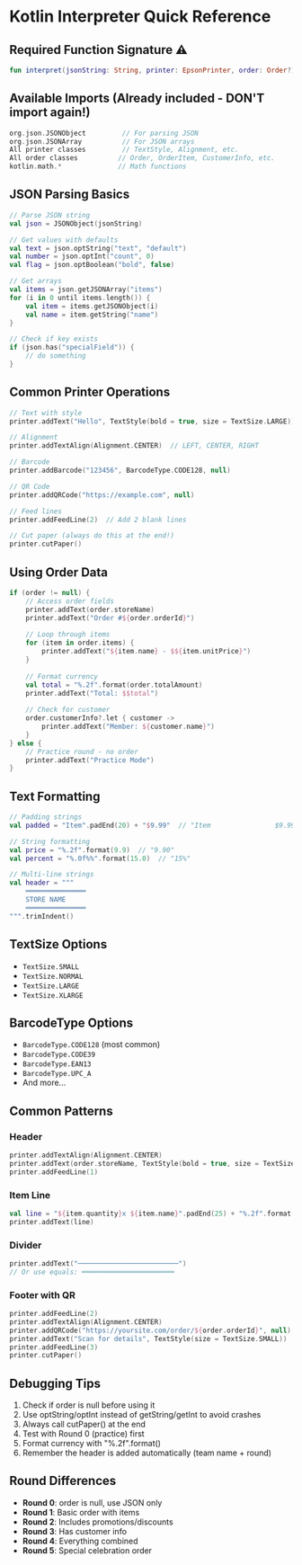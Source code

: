 # Kotlin Interpreter Quick Reference

## Required Function Signature ⚠️
```kotlin
fun interpret(jsonString: String, printer: EpsonPrinter, order: Order?)
```

## Available Imports (Already included - DON'T import again!)
```kotlin
org.json.JSONObject         // For parsing JSON
org.json.JSONArray          // For JSON arrays
All printer classes         // TextStyle, Alignment, etc.
All order classes          // Order, OrderItem, CustomerInfo, etc.
kotlin.math.*              // Math functions
```

## JSON Parsing Basics
```kotlin
// Parse JSON string
val json = JSONObject(jsonString)

// Get values with defaults
val text = json.optString("text", "default")
val number = json.optInt("count", 0)
val flag = json.optBoolean("bold", false)

// Get arrays
val items = json.getJSONArray("items")
for (i in 0 until items.length()) {
    val item = items.getJSONObject(i)
    val name = item.getString("name")
}

// Check if key exists
if (json.has("specialField")) {
    // do something
}
```

## Common Printer Operations
```kotlin
// Text with style
printer.addText("Hello", TextStyle(bold = true, size = TextSize.LARGE))

// Alignment
printer.addTextAlign(Alignment.CENTER)  // LEFT, CENTER, RIGHT

// Barcode
printer.addBarcode("123456", BarcodeType.CODE128, null)

// QR Code
printer.addQRCode("https://example.com", null)

// Feed lines
printer.addFeedLine(2)  // Add 2 blank lines

// Cut paper (always do this at the end!)
printer.cutPaper()
```

## Using Order Data
```kotlin
if (order != null) {
    // Access order fields
    printer.addText(order.storeName)
    printer.addText("Order #${order.orderId}")
    
    // Loop through items
    for (item in order.items) {
        printer.addText("${item.name} - $${item.unitPrice}")
    }
    
    // Format currency
    val total = "%.2f".format(order.totalAmount)
    printer.addText("Total: $$total")
    
    // Check for customer
    order.customerInfo?.let { customer ->
        printer.addText("Member: ${customer.name}")
    }
} else {
    // Practice round - no order
    printer.addText("Practice Mode")
}
```

## Text Formatting
```kotlin
// Padding strings
val padded = "Item".padEnd(20) + "$9.99"  // "Item                $9.99"

// String formatting
val price = "%.2f".format(9.9)  // "9.90"
val percent = "%.0f%%".format(15.0)  // "15%"

// Multi-line strings
val header = """
    ═══════════════
    STORE NAME
    ═══════════════
""".trimIndent()
```

## TextSize Options
- `TextSize.SMALL`
- `TextSize.NORMAL`
- `TextSize.LARGE`
- `TextSize.XLARGE`

## BarcodeType Options
- `BarcodeType.CODE128` (most common)
- `BarcodeType.CODE39`
- `BarcodeType.EAN13`
- `BarcodeType.UPC_A`
- And more...

## Common Patterns

### Header
```kotlin
printer.addTextAlign(Alignment.CENTER)
printer.addText(order.storeName, TextStyle(bold = true, size = TextSize.LARGE))
printer.addFeedLine(1)
```

### Item Line
```kotlin
val line = "${item.quantity}x ${item.name}".padEnd(25) + "%.2f".format(item.totalPrice)
printer.addText(line)
```

### Divider
```kotlin
printer.addText("─────────────────────────")
// Or use equals: ═══════════════════════
```

### Footer with QR
```kotlin
printer.addFeedLine(2)
printer.addTextAlign(Alignment.CENTER)
printer.addQRCode("https://yoursite.com/order/${order.orderId}", null)
printer.addText("Scan for details", TextStyle(size = TextSize.SMALL))
printer.addFeedLine(3)
printer.cutPaper()
```

## Debugging Tips
1. Check if order is null before using it
2. Use optString/optInt instead of getString/getInt to avoid crashes
3. Always call cutPaper() at the end
4. Test with Round 0 (practice) first
5. Format currency with "%.2f".format()
6. Remember the header is added automatically (team name + round)

## Round Differences
- **Round 0**: order is null, use JSON only
- **Round 1**: Basic order with items
- **Round 2**: Includes promotions/discounts
- **Round 3**: Has customer info
- **Round 4**: Everything combined
- **Round 5**: Special celebration order